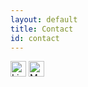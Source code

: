 ```yaml
---
layout: default
title: Contact
id: contact
---
```

<a href="http://linkedin.com/in/katryn-relleve"><img src="https://image.flaticon.com/icons/png/512/61/61109.png" height="25px" alt="LinkedIn"></a>
<a href="mailto:rell1960@mylaurier.ca"><img src="https://icon-library.net/images/mail-icon-black/mail-icon-black-25.jpg" height="25px" alt="Mail"></a>
